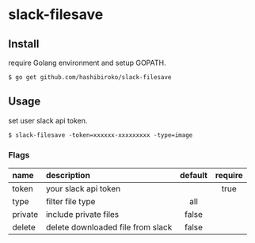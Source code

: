 # slack-filesave

## Install

require Golang environment and setup GOPATH.

```
$ go get github.com/hashibiroko/slack-filesave
```

## Usage

set user slack api token.

```
$ slack-filesave -token=xxxxxx-xxxxxxxxx -type=image
```

### Flags

| name | description | default | require |
| :--- | :---------- | :-----: | :-----: |
| token | your slack api token |  | true |
| type | filter file type | all |  |
| private | include private files | false |  |
| delete | delete downloaded file from slack | false |  |